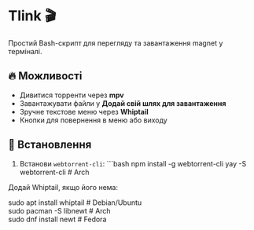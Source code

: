 # Tlink 🎬  

Простий Bash-скрипт для перегляду та завантаження magnet у терміналі.  

## 🔥 Можливості  
- Дивитися торренти через **mpv**  
- Завантажувати файли у **Додай свій шлях для завантаження**  
- Зручне текстове меню через **Whiptail**  
- Кнопки для повернення в меню або виходу  

## 🚀 Встановлення  
1. Встанови `webtorrent-cli`:  ```bash
   npm install -g webtorrent-cli
   yay -S webtorrent-cli    # Arch 

Додай Whiptail, якщо його нема:

sudo apt install whiptail   # Debian/Ubuntu  
sudo pacman -S libnewt      # Arch  
sudo dnf install newt       # Fedora
